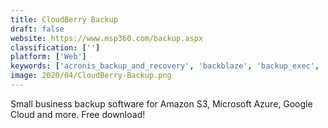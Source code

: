 ```yaml
---
title: CloudBerry Backup
draft: false 
website: https://www.msp360.com/backup.aspx
classification: ['']
platform: ['Web']
keywords: ['acronis_backup_and_recovery', 'backblaze', 'backup_exec', 'box', 'carbonite', 'connectwise_automate', 'crashplan_pro', 'dropbox', 'duplicati', 'elephantdrive', 'google_drive', 'ibm_spectrum_protect', 'kaseya_vsa', 'netbackup', 'rapid_recovery', 'rubrik', 'solarwinds_backup', 'spideroak', 'spinbackup', 'sugarsync', 'unitrends', 'vembu_bdr_suite']
image: 2020/04/CloudBerry-Backup.png
---
```

Small business backup software for Amazon S3, Microsoft Azure, Google Cloud and more. Free download!